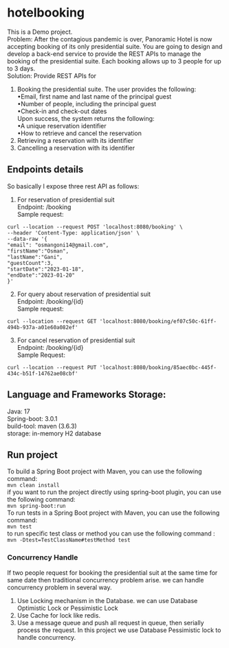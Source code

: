 # hotelbooking

This is a Demo project.<br/>
Problem:
After the contagious pandemic is over, Panoramic Hotel is now accepting booking of its only
presidential suite. You are going to design and develop a back-end service to provide the REST APIs to
manage the booking of the presidential suite. Each booking allows up to 3 people for up to 3 days. <br/>
Solution: Provide REST APIs for
1. Booking the presidential suite. The user provides the following:
  <br/> •Email, first name and last name of the principal guest
  <br/> •Number of people, including the principal guest
  <br/> •Check-in and check-out dates
<br/>Upon success, the system returns the following:
  <br/> •A unique reservation identifier
  <br/> •How to retrieve and cancel the reservation
2. Retrieving a reservation with its identifier
3. Cancelling a reservation with its identifier

## Endpoints details
So basically I expose three rest API as follows: </br>
1. For reservation of presidential suit<br>
Endpoint: /booking <br>
Sample request: <br>
```
curl --location --request POST 'localhost:8080/booking' \
--header 'Content-Type: application/json' \
--data-raw '{
"email": "osmangoni14@gmail.com",
"firstName":"Osman",
"lastName":"Gani",
"guestCount":3,
"startDate":"2023-01-18",
"endDate":"2023-01-20"
}'
```
2. For query about reservation of presidential suit <br> 
Endpoint: /booking/{id} <br>
Sample request: <br>
``` 
curl --location --request GET 'localhost:8080/booking/ef07c50c-61ff-494b-937a-a01e60a082ef' 
```
3. For cancel reservation of presidential suit<br> 
Endpoint: /booking/{id} <br>
Sample Request: <br>
```
curl --location --request PUT 'localhost:8080/booking/85aec0bc-445f-434c-b51f-14762ae08cbf'
```

## Language and Frameworks Storage:
Java: 17 <br>
Spring-boot: 3.0.1 <br>
build-tool: maven (3.6.3) <br>
storage: in-memory H2 database <br>

## Run project
To build a Spring Boot project with Maven, you can use the following command:
 <br>
```mvn clean install``` <br>
if you want to run the project directly using spring-boot plugin, you can use the following command: <br>
```mvn spring-boot:run ``` <br>
To run tests in a Spring Boot project with Maven, you can use the following command:
<br>
```mvn test``` <br>
to run specific test class or method you can use the following command : <br>
```mvn -Dtest=TestClassName#testMethod test``` <br>


### Concurrency Handle
If two people request for booking the presidential suit at the same time for same date then traditional concurrency problem arise. 
we can handle concurrency problem in several way. 
1. Use Locking mechanism in the Database. we can use Database Optimistic Lock or Pessimistic Lock
2. Use Cache for lock like redis.
3. Use a message queue and push all request in queue, then serially process the request.
In this project we use Database Pessimistic lock to handle concurrency. 